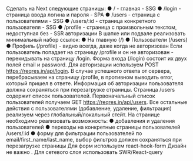 Сделать на Next
следующие страницы:
● / - главная - SSG
● /login - страница ввода логина и пароля - SPA
● /users - страница с пользователями - SSG
● /users/:id - страница конкретного пользователя - SSG
● /profile - страница с произвольным текстом, недоступная без - SSR
авторизации
В шапке или подвале реализовать минимальный набор ссылок:
● На главную (/)
● Пользователи (/users)
● Профиль (/profile) - видно всегда, даже когда не авторизован
Если пользователь попадает на страницу /profile и он не авторизован -
перекидывать на страницу /login. Форма входа (/login) состоит их двух полей
email и password. Для авторизации используем POST
https://reqres.in/api/login. В случае успешного ответа от сервера,
перебрасываем на страницу /profile, в противном выводить error, который
пришел в ответе. Информация об авторизации пользователя должна
сохраняться при перезагрузке страницы.
Страница /users содержит список пользователей. Первоначальный список
пользователей получаем GET https://reqres.in/api/users. Все остальные
действия с пользователями (добавление, удаление, фильтрация) реализуем
через глобальный/локальный стейт.
На странице необходимо реализовать возможность:
● добавления и удаления пользователей
● переходы на конкретные страницы пользователей /users/:id
● форму для фильтрации пользователей по email/first_name/last_name,
выбор фильтров должен сохраняться при перезагрузке страницы
Для форм используем react-hook-form
Дизайн не важно .
Для сетевого слоя использовать SWR/React-query
